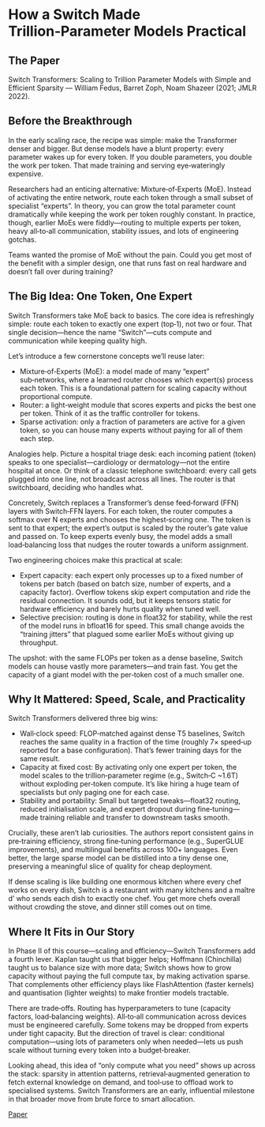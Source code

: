 # How a Switch Made Trillion‑Parameter Models Practical

## The Paper

Switch Transformers: Scaling to Trillion Parameter Models with Simple and
Efficient Sparsity — William Fedus, Barret Zoph, Noam Shazeer (2021; JMLR
2022).

## Before the Breakthrough

In the early scaling race, the recipe was simple: make the Transformer denser
and bigger. But dense models have a blunt property: every parameter wakes up
for every token. If you double parameters, you double the work per token. That
made training and serving eye‑wateringly expensive.

Researchers had an enticing alternative: Mixture‑of‑Experts (MoE). Instead of
activating the entire network, route each token through a small subset of
specialist “experts”. In theory, you can grow the total parameter count
dramatically while keeping the work per token roughly constant. In practice,
though, earlier MoEs were fiddly—routing to multiple experts per token, heavy
all‑to‑all communication, stability issues, and lots of engineering gotchas.

Teams wanted the promise of MoE without the pain. Could you get most of the
benefit with a simpler design, one that runs fast on real hardware and doesn’t
fall over during training?

## The Big Idea: One Token, One Expert

Switch Transformers take MoE back to basics. The core idea is refreshingly
simple: route each token to exactly one expert (top‑1), not two or four. That
single decision—hence the name “Switch”—cuts compute and communication while
keeping quality high.

Let’s introduce a few cornerstone concepts we’ll reuse later:

- Mixture‑of‑Experts (MoE): a model made of many “expert” sub‑networks, where a
  learned router chooses which expert(s) process each token. This is a
  foundational pattern for scaling capacity without proportional compute.
- Router: a light‑weight module that scores experts and picks the best one per
  token. Think of it as the traffic controller for tokens.
- Sparse activation: only a fraction of parameters are active for a given
  token, so you can house many experts without paying for all of them each
  step.

Analogies help. Picture a hospital triage desk: each incoming patient (token)
speaks to one specialist—cardiology or dermatology—not the entire hospital at
once. Or think of a classic telephone switchboard: every call gets plugged into
one line, not broadcast across all lines. The router is that switchboard,
deciding who handles what.

Concretely, Switch replaces a Transformer’s dense feed‑forward (FFN) layers
with Switch‑FFN layers. For each token, the router computes a softmax over N
experts and chooses the highest‑scoring one. The token is sent to that expert;
the expert’s output is scaled by the router’s gate value and passed on. To keep
experts evenly busy, the model adds a small load‑balancing loss that nudges the
router towards a uniform assignment.

Two engineering choices make this practical at scale:

- Expert capacity: each expert only processes up to a fixed number of tokens
  per batch (based on batch size, number of experts, and a capacity factor).
  Overflow tokens skip expert computation and ride the residual connection. It
  sounds odd, but it keeps tensors static for hardware efficiency and barely
  hurts quality when tuned well.
- Selective precision: routing is done in float32 for stability, while the rest
  of the model runs in bfloat16 for speed. This small change avoids the “training
  jitters” that plagued some earlier MoEs without giving up throughput.

The upshot: with the same FLOPs per token as a dense baseline, Switch models
can house vastly more parameters—and train fast. You get the capacity of a
giant model with the per‑token cost of a much smaller one.

## Why It Mattered: Speed, Scale, and Practicality

Switch Transformers delivered three big wins:

- Wall‑clock speed: FLOP‑matched against dense T5 baselines, Switch reaches the
  same quality in a fraction of the time (roughly 7× speed‑up reported for a
  base configuration). That’s fewer training days for the same result.
- Capacity at fixed cost: By activating only one expert per token, the model
  scales to the trillion‑parameter regime (e.g., Switch‑C ~1.6T) without
  exploding per‑token compute. It’s like hiring a huge team of specialists but
  only paging one for each case.
- Stability and portability: Small but targeted tweaks—float32 routing,
  reduced initialisation scale, and expert dropout during fine‑tuning—made
  training reliable and transfer to downstream tasks smooth.

Crucially, these aren’t lab curiosities. The authors report consistent gains in
pre‑training efficiency, strong fine‑tuning performance (e.g., SuperGLUE
improvements), and multilingual benefits across 100+ languages. Even better,
the large sparse model can be distilled into a tiny dense one, preserving a
meaningful slice of quality for cheap deployment.

If dense scaling is like building one enormous kitchen where every chef works on
every dish, Switch is a restaurant with many kitchens and a maître d’ who sends
each dish to exactly one chef. You get more chefs overall without crowding the
stove, and dinner still comes out on time.

## Where It Fits in Our Story

In Phase II of this course—scaling and efficiency—Switch Transformers add a
fourth lever. Kaplan taught us that bigger helps; Hoffmann (Chinchilla) taught
us to balance size with more data; Switch shows how to grow capacity without
paying the full compute tax, by making activation sparse. That complements
other efficiency plays like FlashAttention (faster kernels) and quantisation
(lighter weights) to make frontier models tractable.

There are trade‑offs. Routing has hyperparameters to tune (capacity factors,
load‑balancing weights). All‑to‑all communication across devices must be
engineered carefully. Some tokens may be dropped from experts under tight
capacity. But the direction of travel is clear: conditional computation—using
lots of parameters only when needed—lets us push scale without turning every
token into a budget‑breaker.

Looking ahead, this idea of “only compute what you need” shows up across the
stack: sparsity in attention patterns, retrieval‑augmented generation to fetch
external knowledge on demand, and tool‑use to offload work to specialised
systems. Switch Transformers are an early, influential milestone in that
broader move from brute force to smart allocation.

[Paper](llm_papers_syllabus/Switch_Transformers_MoE_Fedus_2021.pdf)

